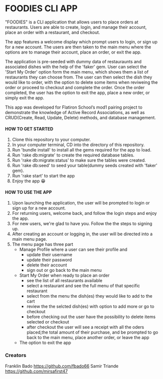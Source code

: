 <h1>FOODIES CLI APP</h1>

"FOODIES" is a CLI application that allows users to place orders at restaurants. Users are able to create, login, and manage their account, place an order with a restaurant, and checkout.

The app features a welcome display which prompt users to login, or sign up for a new account. The users are then taken to the main menu where the options are to manage their account, place an order, or exit the app.

The application is pre-seeded with dummy data of restauraunts and associated dishes with the help
of the 'faker' gem. User can select the 'Start My Order' option form the main menu, which shows them a list of restaurants they can choose from. The user can then select the dish they would like to order, with the option to delete some items when reviweing the order or proceed to checkout and complete the order. Once the order completed, the user has the option to exit the app, place a new order, or simply exit the app.

This app was developed for Flatiron School’s mod1 pairing project to demonstrate the knowledge of Active Record Associations, as well as CRUD(Create, Read, Update, Delete) methods, and database management.


<h4>HOW TO GET STARTED</h4>

1. Clone this repository to your computer.
2. In your computer terminal, CD into the directory of this repository.
3. Run 'bundle install' to install all the gems required for the app to load.
4. Run 'rake db:migrate' to create the required database tables.
5. Run 'rake db:migrate:status' to make sure the tables were created.
6. Run 'rake db:seed' to seed your table(dummy seeds created with 'faker' gem). 
7. Run 'rake start' to start the app 
8. Enjoy the app 😁


<H4>HOW TO USE THE APP</H4>

1. Upon launching the application, the user will be prompted to login or sign up for a new account.
2. For returning users, welcome back, and follow the login steps and enjoy the app.
3. For new users, we're glad to have you. Follow the the steps to signing up. 
4. After creating an account or logging in, the user will be directed into a main menu page.
5. The menu page has three part
   - Manage Profile where a user can see their profile and
        - update their username
        - update their password
        - delete their account
        - sign out or go back to the main menu
   - Start My Order when ready to place an order
        - see the list of all restaurants available
        - select a restaurant and see the full menu of that specific restaurant
        - select from the menu the dish(es) they would like to add  to the cart
        - review the the selcted dish(es) with option to add more or go to checkout
        - before checking out the user have the possibility to delete items selected or checkout 
        - after checkout the user will see a receipt with all the oders placed,the total amount of their purchase, and be prompted to go back to the main menu, place another order, or leave the app
   - The option to exit the app

<h3>Creators</h3>

Franklin Bado https://github.com/fbado66
Samir Triande https://github.com/mirsafirst47